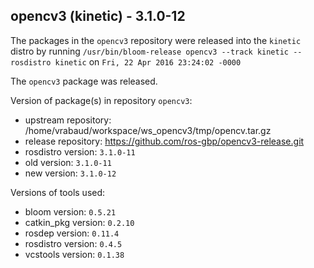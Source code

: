 ## opencv3 (kinetic) - 3.1.0-12

The packages in the `opencv3` repository were released into the `kinetic` distro by running `/usr/bin/bloom-release opencv3 --track kinetic --rosdistro kinetic` on `Fri, 22 Apr 2016 23:24:02 -0000`

The `opencv3` package was released.

Version of package(s) in repository `opencv3`:

- upstream repository: /home/vrabaud/workspace/ws_opencv3/tmp/opencv.tar.gz
- release repository: https://github.com/ros-gbp/opencv3-release.git
- rosdistro version: `3.1.0-11`
- old version: `3.1.0-11`
- new version: `3.1.0-12`

Versions of tools used:

- bloom version: `0.5.21`
- catkin_pkg version: `0.2.10`
- rosdep version: `0.11.4`
- rosdistro version: `0.4.5`
- vcstools version: `0.1.38`


